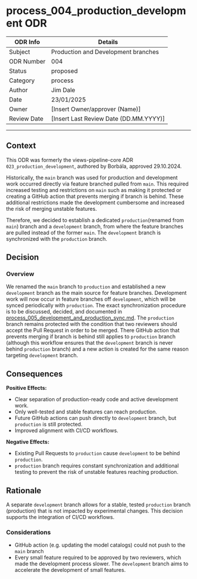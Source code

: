 # process_004_production_development ODR

| ODR Info           | Details                                |
|--------------------|----------------------------------------|
| Subject            | Production and Development branches    |
| ODR Number         | 004                                    |
| Status             | proposed                               |
| Category           | process                                |
| Author             | Jim Dale                               |
| Date               | 23/01/2025                             |
| Owner              | [Insert Owner/approver (Name)]         |
| Review Date        | [Insert Last Review Date (DD.MM.YYYY)] |


---

## Context

This ODR was formerly the views-pipeline-core ADR `023_production_development`, authored by Borbála, approved 29.10.2024.

Historically, the `main` branch was used for production and development work occurred directly via feature branched pulled from `main`. This required increased testing and restrictions on `main` such as making it protected or creating a GitHub action that prevents merging if branch is behind. These additional restrictions made the development cumbersome and increased the risk of merging unstable features.

Therefore, we decided to establish a dedicated `production`(renamed from `main`) branch and a `development` branch, from where the feature branches are pulled instead of the former `main`. The `development` branch is synchronized with the `production` branch.


## Decision

### Overview

We renamed the `main` branch to `production` and established a new `development` branch as the main source for feature branches. Development work will now occur in feature branches off `development`, which will be synced periodically with `production`. The exact synchronization procedure is to be discussed, decided, and documented in [process_005_development_and_production_sync.md](/ODRs/process_005_development_and_production_sync.md). The `production` branch remains protected with the condition that two reviewers should accept the Pull Request in order to be merged. There GitHub action that prevents merging if branch is behind still applies to `production` branch (although this workflow ensures that the `development` branch is never behind `production` branch) and a new action is created for the same reason targeting `development` branch.

## Consequences

**Positive Effects:**
- Clear separation of production-ready code and active development work.
- Only well-tested and stable features can reach production.
- Future GitHub actions can push directly to `development` branch, but `production` is still protected.
- Improved alignment with CI/CD workflows.

**Negative Effects:**
- Existing Pull Requests to `production` cause `development` to be behind `production`.
- `production` branch requires constant synchronization and additional testing to prevent the risk of unstable features reaching production.

## Rationale

A separate `development` branch allows for a stable, tested `production` branch (production) that is not impacted by experimental changes. This decision supports the integration of CI/CD workflows.

### Considerations

- GitHub action (e.g. updating the model catalogs) could not push to the `main` branch
- Every small feature required to be approved by two reviewers, which made the development process slower. The `development` branch aims to accelerate the development of small features.
